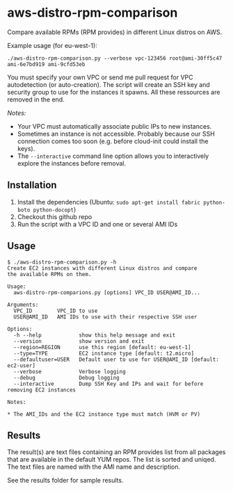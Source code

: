 aws-distro-rpm-comparison
=========================

Compare available RPMs (RPM provides) in different Linux distros on AWS.

Example usage (for eu-west-1):
```
./aws-distro-rpm-comparison.py --verbose vpc-123456 root@ami-30ff5c47 ami-6e7bd919 ami-9cfd53eb
```

You must specify your own VPC or send me pull request for VPC autodetection (or auto-creation). The script will create an SSH key and security group to use for the instances it spawns. All these ressources are removed in the end. 

*Notes:*
* Your VPC must automatically associate public IPs to new instances.
* Sometimes an instance is not accessible. Probably because our SSH connection comes too soon (e.g. before cloud-init could install the keys).
* The `--interactive` command line option allows you to interactively explore the instances before removal.

Installation
------------

1. Install the dependencies (Ubuntu: `sudo apt-get install fabric python-boto python-docopt`)
1. Checkout this github repo
1. Run the script with a VPC ID and one or several AMI IDs

Usage
-----

```
$ ./aws-distro-rpm-comparison.py -h
Create EC2 instances with different Linux distros and compare
the available RPMs on them.

Usage:
  aws-distro-rpm-comparions.py [options] VPC_ID USER@AMI_ID...

Arguments:
  VPC_ID        VPC_ID to use
  USER@AMI_ID   AMI IDs to use with their respective SSH user

Options:
  -h --help            show this help message and exit
  --version            show version and exit
  --region=REGION      use this region [default: eu-west-1]
  --type=TYPE          EC2 instance type [default: t2.micro]
  --defaultuser=USER   Default user to use for USER@AMI_ID [default: ec2-user]
  --verbose            Verbose logging
  --debug              Debug logging
  --interactive        Dump SSH Key and IPs and wait for before removing EC2 instances

Notes:

* The AMI_IDs and the EC2 instance type must match (HVM or PV)
```

Results
------

The result(s) are text files containing an RPM provides list from all packages that are available in the default YUM repos. The list is sorted and uniqed. The text files are named with the AMI name and description.

See the results folder for sample results.
